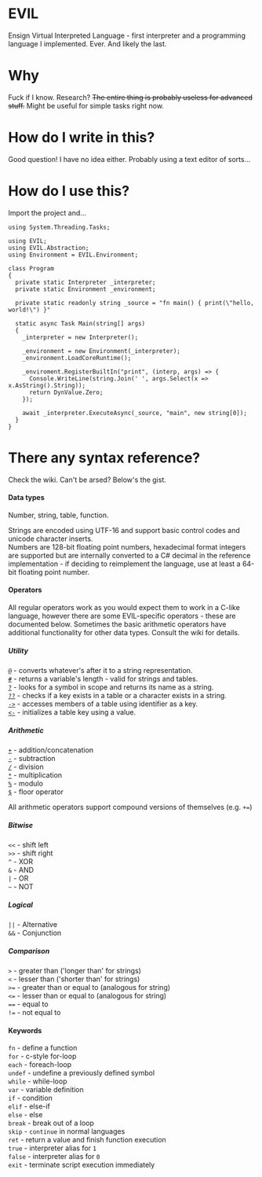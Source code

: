 # EVIL
Ensign Virtual Interpreted Language - first interpreter and a programming language I implemented. Ever. And likely the last.

# Why
Fuck if I know. Research? ~~The entire thing is probably useless for advanced stuff.~~ Might be useful for simple tasks right now.

# How do I write in this?
Good question! I have no idea either. Probably using a text editor of sorts...

# How do I use this?
Import the project and...
```CSharp
using System.Threading.Tasks;

using EVIL;
using EVIL.Abstraction;
using Environment = EVIL.Environment;

class Program
{
  private static Interpreter _interpreter;
  private static Environment _environment;
  
  private static readonly string _source = "fn main() { print(\"hello, world!\") }"
  
  static async Task Main(string[] args)
  {
    _interpreter = new Interpreter();
    
    _environment = new Environment(_interpreter);
    _environment.LoadCoreRuntime();
    
    _enviroment.RegisterBuiltIn("print", (interp, args) => {
      Console.WriteLine(string.Join(' ', args.Select(x => x.AsString().String));
      return DynValue.Zero;
    });
    
    await _interpreter.ExecuteAsync(_source, "main", new string[0]);
  }
}
```
# There any syntax reference?
Check the wiki. Can't be arsed? Below's the gist.

#### Data types
Number, string, table, function.

Strings are encoded using UTF-16 and support basic control codes and unicode character inserts.  
Numbers are 128-bit floating point numbers, hexadecimal format integers are supported but are internally converted to a C# decimal in the reference implementation - if deciding to reimplement the language, use at least a 64-bit floating point number.

#### Operators
All regular operators work as you would expect them to work in a C-like language, however there are some EVIL-specific operators - these are documented below. Sometimes the basic arithmetic operators have additional functionality for other data types. Consult the wiki for details.

##### Utility
[`@`](https://github.com/Ciastex/EVIL/wiki/Operators#) - converts whatever's after it to a string representation.  
[`#`](https://github.com/Ciastex/EVIL/wiki/Operators#-1) - returns a variable's length - valid for strings and tables.  
[`?`](https://github.com/Ciastex/EVIL/wiki/Operators#-2) - looks for a symbol in scope and returns its name as a string.  
[`??`](https://github.com/Ciastex/EVIL/wiki/Operators#-3) - checks if a key exists in a table or a character exists in a string.  
[`->`](https://github.com/Ciastex/EVIL/wiki/Operators#-) - accesses members of a table using identifier as a key.  
[`<-`](https://github.com/Ciastex/EVIL/wiki/Operators#--1) - initializes a table key using a value.  

##### Arithmetic
[`+`](https://github.com/Ciastex/EVIL/wiki/Operators#-4) - addition/concatenation  
[`-`](https://github.com/Ciastex/EVIL/wiki/Operators#--2) - subtraction  
[`/`](https://github.com/Ciastex/EVIL/wiki/Operators#-6) - division  
[`*`](https://github.com/Ciastex/EVIL/wiki/Operators#-5) - multiplication  
[`%`](https://github.com/Ciastex/EVIL/wiki/Operators#-7) - modulo  
[`$`](https://github.com/Ciastex/EVIL/wiki/Operators#-8) - floor operator  

All arithmetic operators support compound versions of themselves (e.g. `+=`)  

##### Bitwise
`<<` - shift left  
`>>` - shift right  
`^` - XOR  
`&` - AND  
`|` - OR  
`~` - NOT  

##### Logical
`||` - Alternative  
`&&` - Conjunction  

##### Comparison
`>` - greater than ('longer than' for strings)  
`<` - lesser than ('shorter than' for strings)  
`>=` - greater than or equal to (analogous for string)   
`<=` - lesser than or equal to (analogous for string)  
`==` - equal to  
`!=` - not equal to  

#### Keywords
`fn` - define a function  
`for` - c-style for-loop  
`each` - foreach-loop  
`undef` - undefine a previously defined symbol  
`while` - while-loop  
`var` - variable definition  
`if` - condition  
`elif` - else-if  
`else` - else  
`break` - break out of a loop  
`skip` - `continue` in normal languages  
`ret` - return a value and finish function execution  
`true` - interpreter alias for `1`  
`false` - interpreter alias for `0`  
`exit` - terminate script execution immediately  
